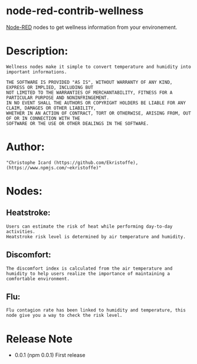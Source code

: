 # node-red-contrib-wellness
[Node-RED](http://nodered.org/) nodes to get wellness information from your environement. 

# Description:
	Wellness nodes make it simple to convert temperature and humidity into important informations.

	THE SOFTWARE IS PROVIDED "AS IS", WITHOUT WARRANTY OF ANY KIND, EXPRESS OR IMPLIED, INCLUDING BUT 
	NOT LIMITED TO THE WARRANTIES OF MERCHANTABILITY, FITNESS FOR A PARTICULAR PURPOSE AND NONINFRINGEMENT. 
	IN NO EVENT SHALL THE AUTHORS OR COPYRIGHT HOLDERS BE LIABLE FOR ANY CLAIM, DAMAGES OR OTHER LIABILITY, 
	WHETHER IN AN ACTION OF CONTRACT, TORT OR OTHERWISE, ARISING FROM, OUT OF OR IN CONNECTION WITH THE 
	SOFTWARE OR THE USE OR OTHER DEALINGS IN THE SOFTWARE.

# Author: 
	"Christophe Icard (https://github.com/Ekristoffe), (https://www.npmjs.com/~ekristoffe)"
	
# Nodes:
## Heatstroke:
    Users can estimate the risk of heat while performing day-to-day activities.
    Heatstroke risk level is determined by air temperature and humidity.

## Discomfort:
    The discomfort index is calculated from the air temperature and humidity to help users realize the importance of maintaining a comfortable environment.

## Flu:
    Flu contagion rate has been linked to humidity and temperature, this node give you a way to check the risk level.

# Release Note
* 0.0.1 (npm 0.0.1)	First release